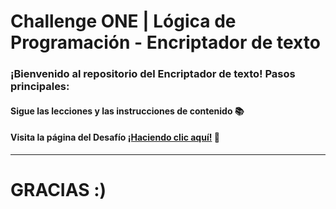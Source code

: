 # Challenge ONE | Lógica de Programación - Encriptador de texto


### ¡Bienvenido al repositorio del Encriptador de texto! Pasos principales:

#### Sigue las lecciones y las instrucciones de contenido 📚
#### Visita la página del Desafío [¡Haciendo clic aquí!](https://app.aluracursos.com/course/challenge-encriptador-texto/task/88299) 📃
---
### <h1>GRACIAS :)</h1>
